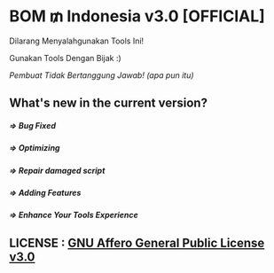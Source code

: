 # BOM $₥$ Indonesia v3.0 [OFFICIAL]

Dilarang Menyalahgunakan Tools Ini!

Gunakan Tools Dengan Bijak :)

_Pembuat Tidak Bertanggung Jawab! (apa pun itu)_

## What's new in the current version?
##### => Bug Fixed

##### => Optimizing

##### => Repair damaged script

##### => Adding Features

##### => Enhance Your Tools Experience


## LICENSE : [GNU Affero General Public License v3.0](https://github.com/thetermuxchoice/BOM-SMS/blob/master/LICENSE)
